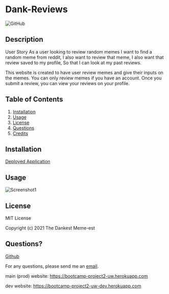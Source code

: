 # Dank-Reviews

![GitHub](https://img.shields.io/github/license/kharam/Dank-Reviews)

## Description
    
  User Story
As a user looking to review random memes
I want to find a random meme from reddit,
I also want to review that meme,
I also want that review saved to my profile,
So that I can look at my past reviews.

This website is created to have user review memes and give their inputs on the memes. You can only review memes if you have an account. Once you submit a review, you can view your reviews on your profile.
    
## Table of Contents
1. [Installation](#installation)
2. [Usage](#usage)
3. [License](#license)
4. [Questions](#questions)
5. [Credits](#credits)
    
## Installation
    
[Deployed Application](https://bootcamp-project2-uw.herokuapp.com)
    
## Usage

![Screenshot1]()

## License
    
MIT License
    
Copyright (c) 2021 The Dankest Meme-est
          
## Questions?
    
[Github]()
  
For any questions, please send me an [email]().

main (prod) website: https://bootcamp-project2-uw.herokuapp.com

dev website: https://bootcamp-project2-uw-dev.herokuapp.com